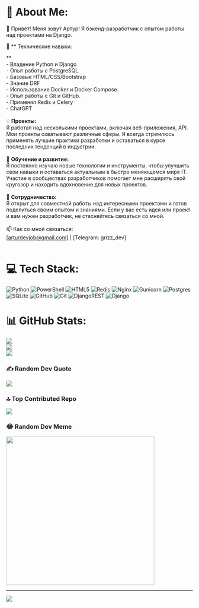 # 💫 About Me:
👋 Привет! Меня зовут Артур! Я бэкенд-разработчик с опытом работы над проектами на Django. 

🔧 ** Технические навыки:

**<br>- Владение Python и Django<br>- Опыт работы с PostgreSQL<br>- Базовые HTML/CSS/Bootstrap<br>- Знание DRF<br>- Использование Docker и Docker Compose.<br>- Опыт работы с Git и GitHub.<br>- Применял Redis и Celery<br>- ChatGPT<br><br>💡 **Проекты:**<br>Я работал над несколькими проектами, включая веб-приложения, API. Мои проекты охватывают различные сферы. Я всегда стремлюсь применять лучшие практики разработки и оставаться в курсе последних тенденций в индустрии.<br><br>🌱 **Обучение и развитие:**<br>Я постоянно изучаю новые технологии и инструменты, чтобы улучшить свои навыки и оставаться актуальным в быстро меняющемся мире IT. Участие в сообществах разработчиков  помогает мне расширять свой кругозор и находить вдохновение для новых проектов.<br><br>🤝 **Сотрудничество:**<br>Я открыт для совместной работы над интересными проектами и готов поделиться своим опытом и знаниями. Если у вас есть идея или проект и вам нужен разработчик, не стесняйтесь связаться со мной.<br><br>📫 Как со мной связаться:<br>[arturdevjob@gmail.com] | [Telegram: grizz_dev] <br><br>


# 💻 Tech Stack:
![Python](https://img.shields.io/badge/python-3670A0?style=for-the-badge&logo=python&logoColor=ffdd54) ![PowerShell](https://img.shields.io/badge/PowerShell-%235391FE.svg?style=for-the-badge&logo=powershell&logoColor=white) ![HTML5](https://img.shields.io/badge/html5-%23E34F26.svg?style=for-the-badge&logo=html5&logoColor=white) ![Redis](https://img.shields.io/badge/redis-%23DD0031.svg?style=for-the-badge&logo=redis&logoColor=white) ![Nginx](https://img.shields.io/badge/nginx-%23009639.svg?style=for-the-badge&logo=nginx&logoColor=white) ![Gunicorn](https://img.shields.io/badge/gunicorn-%298729.svg?style=for-the-badge&logo=gunicorn&logoColor=white) ![Postgres](https://img.shields.io/badge/postgres-%23316192.svg?style=for-the-badge&logo=postgresql&logoColor=white) ![SQLite](https://img.shields.io/badge/sqlite-%2307405e.svg?style=for-the-badge&logo=sqlite&logoColor=white) ![GitHub](https://img.shields.io/badge/github-%23121011.svg?style=for-the-badge&logo=github&logoColor=white) ![Git](https://img.shields.io/badge/git-%23F05033.svg?style=for-the-badge&logo=git&logoColor=white) ![DjangoREST](https://img.shields.io/badge/DJANGO-REST-ff1709?style=for-the-badge&logo=django&logoColor=white&color=ff1709&labelColor=gray) ![Django](https://img.shields.io/badge/django-%23092E20.svg?style=for-the-badge&logo=django&logoColor=white)
# 📊 GitHub Stats:
![](https://github-readme-stats.vercel.app/api?username=saharovartur&theme=dark&hide_border=false&include_all_commits=false&count_private=false)<br/>
![](https://github-readme-streak-stats.herokuapp.com/?user=saharovartur&theme=dark&hide_border=false)<br/>
![](https://github-readme-stats.vercel.app/api/top-langs/?username=saharovartur&theme=dark&hide_border=false&include_all_commits=false&count_private=false&layout=compact)

### ✍️ Random Dev Quote
![](https://quotes-github-readme.vercel.app/api?type=horizontal&theme=radical)

### 🔝 Top Contributed Repo
![](https://github-contributor-stats.vercel.app/api?username=saharovartur&limit=5&theme=onedark&combine_all_yearly_contributions=true)

### 😂 Random Dev Meme
<img src='https://memer-new.vercel.app/' style="height: 400px;"/>

---
[![](https://visitcount.itsvg.in/api?id=saharovartur&icon=2&color=0)](https://visitcount.itsvg.in)

<!-- Proudly created with GPRM ( https://gprm.itsvg.in ) -->
